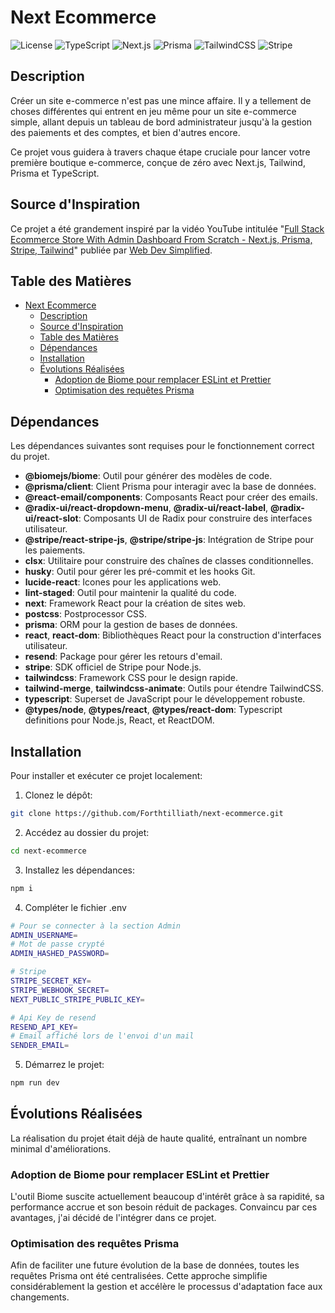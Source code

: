# Next Ecommerce

![License](https://img.shields.io/badge/license-MIT-blue.svg) ![TypeScript](https://img.shields.io/badge/-TypeScript-blue?logo=typescript&logoColor=white)
![Next.js](https://img.shields.io/badge/next.js-%2301BDFC.svg?style=for-the-badge&logo=next.js&logoColor=white) ![Prisma](https://img.shields.io/badge/Prisma-47848D?style=for-the-badge&logo=prisma&logoColor=white) ![TailwindCSS](https://img.shields.io/badge/Tailwind_CSS-38B2AC?style=for-the-badge&logo=tailwind-css&logoColor=white) ![Stripe](https://img.shields.io/badge/Stripe-000000?style=for-the-badge&logo=stripe&logoColor=white)



## Description

Créer un site e-commerce n'est pas une mince affaire. Il y a tellement de choses différentes qui entrent en jeu même pour un site e-commerce simple, allant depuis un tableau de bord administrateur jusqu'à la gestion des paiements et des comptes, et bien d'autres encore.

Ce projet vous guidera à travers chaque étape cruciale pour lancer votre première boutique e-commerce, conçue de zéro avec Next.js, Tailwind, Prisma et TypeScript.

## Source d'Inspiration

Ce projet a été grandement inspiré par la vidéo YouTube intitulée "[Full Stack Ecommerce Store With Admin Dashboard From Scratch - Next.js, Prisma, Stripe, Tailwind](https://www.youtube.com/watch?v=iqrgggs0Qk0)" publiée par [Web Dev Simplified](https://www.youtube.com/@WebDevSimplified).

## Table des Matières

- [Next Ecommerce](#next-ecommerce)
  - [Description](#description)
  - [Source d'Inspiration](#source-dinspiration)
  - [Table des Matières](#table-des-matières)
  - [Dépendances](#dépendances)
  - [Installation](#installation)
  - [Évolutions Réalisées](#évolutions-réalisées)
    - [Adoption de Biome pour remplacer ESLint et Prettier](#adoption-de-biome-pour-remplacer-eslint-et-prettier)
    - [Optimisation des requêtes Prisma](#optimisation-des-requêtes-prisma)

## Dépendances

Les dépendances suivantes sont requises pour le fonctionnement correct du projet.

- **@biomejs/biome**: Outil pour générer des modèles de code.
- **@prisma/client**: Client Prisma pour interagir avec la base de données.
- **@react-email/components**: Composants React pour créer des emails.
- **@radix-ui/react-dropdown-menu**, **@radix-ui/react-label**, **@radix-ui/react-slot**: Composants UI de Radix pour construire des interfaces utilisateur.
- **@stripe/react-stripe-js**, **@stripe/stripe-js**: Intégration de Stripe pour les paiements.
- **clsx**: Utilitaire pour construire des chaînes de classes conditionnelles.
- **husky**: Outil pour gérer les pré-commit et les hooks Git.
- **lucide-react**: Icones pour les applications web.
- **lint-staged**: Outil pour maintenir la qualité du code.
- **next**: Framework React pour la création de sites web.
- **postcss**: Postprocessor CSS.
- **prisma**: ORM pour la gestion de bases de données.
- **react**, **react-dom**: Bibliothèques React pour la construction d'interfaces utilisateur.
- **resend**: Package pour gérer les retours d'email.
- **stripe**: SDK officiel de Stripe pour Node.js.
- **tailwindcss**: Framework CSS pour le design rapide.
- **tailwind-merge**, **tailwindcss-animate**: Outils pour étendre TailwindCSS.
- **typescript**: Superset de JavaScript pour le développement robuste.
- **@types/node**, **@types/react**, **@types/react-dom**: Typescript definitions pour Node.js, React, et ReactDOM.

## Installation

Pour installer et exécuter ce projet localement:

1. Clonez le dépôt:
```bash
git clone https://github.com/Forthtilliath/next-ecommerce.git
```

2. Accédez au dossier du projet:
```bash
cd next-ecommerce
```

3. Installez les dépendances:
```bash
npm i
```

4. Compléter le fichier .env
```bash
# Pour se connecter à la section Admin
ADMIN_USERNAME=
# Mot de passe crypté
ADMIN_HASHED_PASSWORD=

# Stripe
STRIPE_SECRET_KEY=
STRIPE_WEBHOOK_SECRET=
NEXT_PUBLIC_STRIPE_PUBLIC_KEY=

# Api Key de resend
RESEND_API_KEY=
# Email affiché lors de l'envoi d'un mail
SENDER_EMAIL=
```

5. Démarrez le projet:
```bash
npm run dev
```

## Évolutions Réalisées

La réalisation du projet était déjà de haute qualité, entraînant un nombre minimal d'améliorations.

### Adoption de Biome pour remplacer ESLint et Prettier

L'outil Biome suscite actuellement beaucoup d'intérêt grâce à sa rapidité, sa performance accrue et son besoin réduit de packages. Convaincu par ces avantages, j'ai décidé de l'intégrer dans ce projet.

### Optimisation des requêtes Prisma

Afin de faciliter une future évolution de la base de données, toutes les requêtes Prisma ont été centralisées. Cette approche simplifie considérablement la gestion et accélère le processus d'adaptation face aux changements.